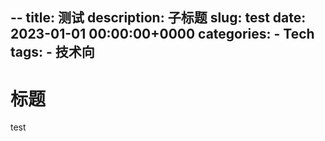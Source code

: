 --
title: 测试
description: 子标题
slug: test
date: 2023-01-01 00:00:00+0000
categories:
    - Tech
tags:
    - 技术向
---

# 标题

test

